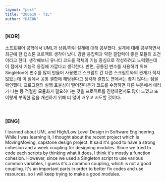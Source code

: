 ```yaml
---
layout: "post"
title: "200619 - TIL"
author: "DAEUN"
---
```


### [KOR]
소프트웨어 공학에서 UML과 상위/하위 설계에 대해 공부했다. 설계에 대해 공부하면서 최근에 한 캡스톤 프로젝트 생각이 났다. 강한 응집력과 약한 결합력이 좋은 모듈의 조건이라고 한다. 생각해보니 유니티 코드를 객체의 기능 중심으로 작성하려고 노력했는데 이 점에서 기능적 응집에 가깝다고 생각한다. 반면, 공통된 변수를 사용하기 위해 Singleton에 변수를 많이 만들어 사용했고 스크립트 간 다른 스크립트와의 관계가 적지 않았는데 이 점에서 공통 결합에 해당된다고 생각해 결합도 면에서는 좋지 않다는 점을 확인했다. 프로그램의 실행 효율성이 떨어진다든가 코드를 수정하면 다른 부분에서 에러가 나는 등 적절한 모듈화가 필요하다는 것을 프로젝트를 진행하면서도 많이 느꼈고 또 이렇게 부족한 점을 개선하기 위해 더 많이 배우고 시도할 것이다.
<br><br><br>
### [ENG]
I learned about UML and High/Low Level Design in Software Engineering. While I was learning it, I thought about the recent project which is MovingMoving, capstone design project. It said it's good to have a strong cohesion and a week coupling for designing modules. Since we tried to code each scripts by thinking what it does, I think it's mostly a function cohesion. However, since we used a Singleton script to use various common variables, I guess it's a common coupling, which is not a good coupling. It's an important parts in order to better fix codes and use resources, so I will keep trying to make a good modules.